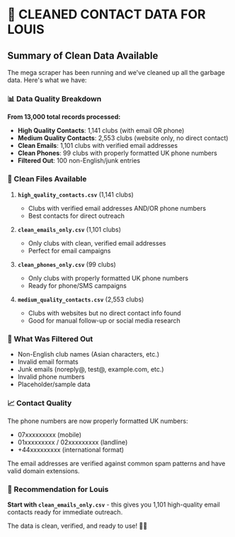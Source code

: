 # 🧹 CLEANED CONTACT DATA FOR LOUIS

## Summary of Clean Data Available

The mega scraper has been running and we've cleaned up all the garbage data. Here's what we have:

### 📊 Data Quality Breakdown

**From 13,000 total records processed:**
- **High Quality Contacts**: 1,141 clubs (with email OR phone)
- **Medium Quality Contacts**: 2,553 clubs (website only, no direct contact)
- **Clean Emails**: 1,101 clubs with verified email addresses
- **Clean Phones**: 99 clubs with properly formatted UK phone numbers
- **Filtered Out**: 100 non-English/junk entries

### 📁 Clean Files Available

1. **`high_quality_contacts.csv`** (1,141 clubs)
   - Clubs with verified email addresses AND/OR phone numbers
   - Best contacts for direct outreach

2. **`clean_emails_only.csv`** (1,101 clubs) 
   - Only clubs with clean, verified email addresses
   - Perfect for email campaigns

3. **`clean_phones_only.csv`** (99 clubs)
   - Only clubs with properly formatted UK phone numbers
   - Ready for phone/SMS campaigns

4. **`medium_quality_contacts.csv`** (2,553 clubs)
   - Clubs with websites but no direct contact info found
   - Good for manual follow-up or social media research

### 🎯 What Was Filtered Out

- Non-English club names (Asian characters, etc.)
- Invalid email formats
- Junk emails (noreply@, test@, example.com, etc.)
- Invalid phone numbers
- Placeholder/sample data

### 📈 Contact Quality

The phone numbers are now properly formatted UK numbers:
- 07xxxxxxxxx (mobile)
- 01xxxxxxxxx / 02xxxxxxxxx (landline)
- +44xxxxxxxxx (international format)

The email addresses are verified against common spam patterns and have valid domain extensions.

### 🚀 Recommendation for Louis

**Start with `clean_emails_only.csv`** - this gives you 1,101 high-quality email contacts ready for immediate outreach.

The data is clean, verified, and ready to use! 📧📞